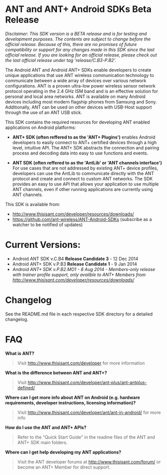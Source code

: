 # ANT and ANT+ Android SDKs Beta Release

*Disclaimer: This SDK version is a BETA release and is for testing and development purposes. The contents are subject to change before the official release. Because of this, there are no promises of future compatibility or support for any changes made in this SDK since the last official release. If you are looking for an official release, please check out the last official release under tag 'release/C.B3-P.B2'.*

The Android ANT and Android ANT+ SDKs enable developers to create unique applications that use ANT wireless communication technology to communicate between a wide array of devices over various network configurations. ANT is a proven ultra-low power wireless sensor network protocol operating in the 2.4 GHz ISM band and is an effective solution for personal and local area networks. ANT is available on many Android devices including most modern flagship phones from Samsung and Sony. Additionally, ANT can be used on other devices with USB-Host support through the use of an ANT USB stick.

This SDK contains the required resources for developing ANT enabled applications on Android platforms:

* <b>ANT+ SDK (often reffered to as the 'ANT+ Plugins')</b> enables Android developers to easily connect to ANT+ certified devices through a high level, intuitive API. The ANT+ SDK abstracts the connection and pairing process and decoding data into easy to use functions and events.

* <b>ANT SDK (often reffered to as the 'AntLib' or 'ANT channels interface')</b> For use cases that are not addressed by existing ANT+ device profiles, developers can use the AntLib to communicate directly with the ANT protocol and create and connect to custom ANT networks. The SDK provides an easy to use API that allows your application to use multiple ANT channels, even if other running applications are currently using ANT channels.

This SDK is available from:

* http://www.thisisant.com/developer/resources/downloads/
* https://github.com/ant-wireless/ANT-Android-SDKs (subscribe as a watcher to be notified of updates)

# Current Versions:
* Android ANT SDK v.C.B4 **Release Candidate 3** - 12 Dec 2014
* Android ANT+ SDK v.P.B3 **Release Candidate 1** - 9 Jan 2014
* <i>Android ANT+ SDK v.P.B2.MO1 - 8 Aug 2014 - Members-only release with trainer profile support, only availble to ANT+ Members from http://www.thisisant.com/developer/resources/downloads/</i>

# Changelog
See the README.md file in each respective SDK directory for a detailed changelog.

# FAQ
**What is ANT?**
> Visit http://www.thisisant.com/developer for more information

**What is the difference between ANT and ANT+?**
> Visit http://www.thisisant.com/developer/ant-plus/ant-antplus-defined/

**Where can I get more info about ANT on Android (e.g. hardware requirements, developer instructions, licensing information)?**
> Visit http://www.thisisant.com/developer/ant/ant-in-android/ for more info

**How do I use the ANT and ANT+ APIs?**
> Refer to the "Quick Start Guide" in the readme files of the ANT and ANT+ SDK main folders.

**Where can I get help developing my ANT applications?**
> Visit the ANT developer forums at http://www.thisisant.com/forum/ or become an ANT+ Member for direct support.
